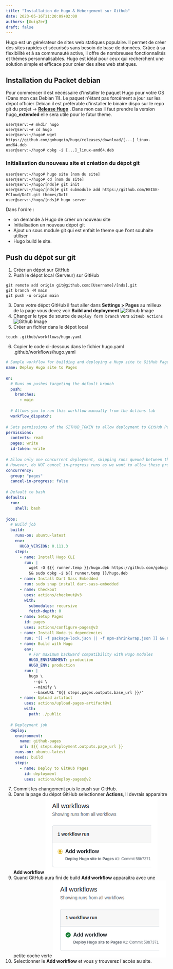 ```yaml
---
title: "Installation de Hugo & Hebergement sur Github"
date: 2023-05-16T11:20:09+02:00
authors: [GuigZer]
draft: false
---
```


Hugo est un générateur de sites web statiques populaire. Il permet de créer des sites rapides et sécurisés sans besoin de base de données. Grâce à sa flexibilité et à sa communauté active, il offre de nombreuses fonctionnalités et thèmes personnalisables. Hugo est idéal pour ceux qui recherchent une solution simple et efficace pour créer des sites web statiques.
<!--more-->
## Installation du Packet debian

Pour commencer il est nécéssaire d'installer le paquet Hugo pour votre OS (Dans mon cas Debian 11). Le paquet n'étant pas forcément a jour sur les dépot officier Debian il est préférable d'installer le binaire dispo sur le repo git du projet → **[Release Hugo](https://github.com/gohugoio/hugo/releases "Release Hugo")** . Dans mon cas il faut prendre la version hugo_**__extended__** elle sera utile pour le futur theme.
```console
user@serv:~# mkdir hugo
user@serv:~# cd hugo
user@serv:~/hugo# wget https://github.com/gohugoio/hugo/releases/download/[...]_linux-amd64.deb
user@serv:~/hugo# dpkg -i [...]_linux-amd64.deb
```
### Initialisation du nouveau site et création du dépot git

```console
user@serv:~/hugo# hugo site [nom du site]
user@serv:~/hugo# cd [nom du site]
user@serv:~/hugo/[nds]# git init
user@serv:~/hugo/[nds]# git submodule add https://github.com/HEIGE-PCloud/DoIt.git themes/DoIt
user@serv:~/hugo/[nds]# hugo server
```

Dans l'ordre :
+ on demande à Hugo de créer un nouveau site  
+ Initialisation un nouveau dépot git
+ Ajout un sous module git qui est enfait le theme que l'ont souhaite utiliser
+ Hugo build le site.

## Push du dépot sur git

1. Créer un dépot sur GitHub
2. Push le dépot local (Serveur) sur GitHub
```console
git remote add origin git@github.com:[Username]/[nds].git
git branch -M main
git push -u origin main
```
3. Dans votre dépot GitHub il faut aller dans **Settings > Pages** au milleux de la page vous devez voir **Build and deployment** 
![Github Image](gh-pages-1.png)
4. Changer le type de source de `Deploy form branch` vers `GitHub Actions`
![Github Image](gh-pages-2.png)
5. Créer un fichier dans le dépot local
```console
touch .github/workflows/hugo.yaml
```
6. Copier le code ci-dessous dans le fichier hugo.yaml
.github/workflows/hugo.yaml
```yaml
# Sample workflow for building and deploying a Hugo site to GitHub Pages
name: Deploy Hugo site to Pages

on:
  # Runs on pushes targeting the default branch
  push:
    branches:
      - main

  # Allows you to run this workflow manually from the Actions tab
  workflow_dispatch:

# Sets permissions of the GITHUB_TOKEN to allow deployment to GitHub Pages
permissions:
  contents: read
  pages: write
  id-token: write

# Allow only one concurrent deployment, skipping runs queued between the run in-progress and latest queued.
# However, do NOT cancel in-progress runs as we want to allow these production deployments to complete.
concurrency:
  group: "pages"
  cancel-in-progress: false

# Default to bash
defaults:
  run:
    shell: bash

jobs:
  # Build job
  build:
    runs-on: ubuntu-latest
    env:
      HUGO_VERSION: 0.111.3
    steps:
      - name: Install Hugo CLI
        run: |
          wget -O ${{ runner.temp }}/hugo.deb https://github.com/gohugoio/hugo/releases/download/v${HUGO_VERSION}/hugo_extended_${HUGO_VERSION}_linux-amd64.deb \
          && sudo dpkg -i ${{ runner.temp }}/hugo.deb          
      - name: Install Dart Sass Embedded
        run: sudo snap install dart-sass-embedded
      - name: Checkout
        uses: actions/checkout@v3
        with:
          submodules: recursive
          fetch-depth: 0
      - name: Setup Pages
        id: pages
        uses: actions/configure-pages@v3
      - name: Install Node.js dependencies
        run: "[[ -f package-lock.json || -f npm-shrinkwrap.json ]] && npm ci || true"
      - name: Build with Hugo
        env:
          # For maximum backward compatibility with Hugo modules
          HUGO_ENVIRONMENT: production
          HUGO_ENV: production
        run: |
          hugo \
            --gc \
            --minify \
            --baseURL "${{ steps.pages.outputs.base_url }}/"          
      - name: Upload artifact
        uses: actions/upload-pages-artifact@v1
        with:
          path: ./public

  # Deployment job
  deploy:
    environment:
      name: github-pages
      url: ${{ steps.deployment.outputs.page_url }}
    runs-on: ubuntu-latest
    needs: build
    steps:
      - name: Deploy to GitHub Pages
        id: deployment
        uses: actions/deploy-pages@v2
```
7. Commit les changement puis le push sur GitHub.
8. Dans la page du dépot GitHub selectionner **Actions**, Il devrais apparaitre **Add workflow**
![Github Image](gh-pages-3.png) 
9. Quand GitHub aura fini de build **Add workflow** apparaitra avec une petite coche verte
![Github Image](gh-pages-4.png) 
10. Selectionner le **Add workflow** et vous y trouverez l'accès au site.
